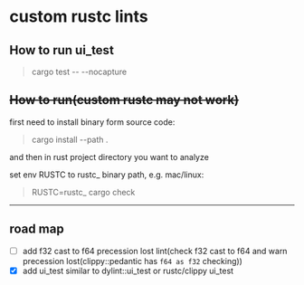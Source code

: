 # custom rustc lints

## How to run ui_test

> cargo test -- --nocapture

## ~~How to run(custom rustc may not work)~~

first need to install binary form source code:

> cargo install --path .

and then in rust project directory you want to analyze

set env RUSTC to rustc_ binary path, e.g. mac/linux:

> RUSTC=rustc_ cargo check

---

## road map

- [ ] add f32 cast to f64 precession lost lint(check f32 cast to f64 and warn precession lost(clippy::pedantic has `f64 as f32` checking))
- [x] add ui_test similar to dylint::ui_test or rustc/clippy ui_test
